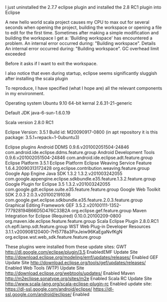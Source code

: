I just uninstalled the 2.7.7 eclipse plugin and installed the 2.8 RC1 plugin into Eclipse

A new hello world scala project causes my CPU to max out for several seconds when opening the project, building the workspace or opening a file to edit for the first time. Sometimes after making a simple modification and building the workspace I get a:
'Building workspace' has encountered a problem.
An internal error occurred during: "Building workspace".
Details
An internal error occurred during: "Building workspace".
GC overhead limit exceeded

Before it asks if I want to exit the workspace.

I also notice that even during startup, eclipse seems significantly sluggish after installing the scala plugin

To reproduce, I have specified (what I hope are) all the relevant components in my environment.

Operating system
Ubuntu 9.10 64-bit kernal 2.6.31-21-generic

Default JDK
java-6-sun-1.6.0.19

Scala version
2.8.0 RC1

Eclipse
Version: 3.5.1
Build id: M20090917-0800
(in apt repository it is this package: 3.5.1+repack~1-0ubuntu3)

Eclipse plugins
Android DDMS	0.9.6.v201002051504-24846	com.android.ide.eclipse.ddms.feature.group
Android Development Tools	0.9.6.v201002051504-24846	com.android.ide.eclipse.adt.feature.group
Eclipse Platform	3.5.1	Eclipse Platform
Eclipse Weaving Service Feature	1.6.4.20090313172428	org.eclipse.contribution.weaving.feature.group
Google App Engine Java SDK 1.3.2	1.3.2.v201003242055	com.google.appengine.eclipse.sdkbundle.e35.feature.1.3.2.feature.group
Google Plugin for Eclipse 3.5	1.3.2.v201003242055	com.google.gdt.eclipse.suite.e35.feature.feature.group
Google Web Toolkit SDK 2.0.3	2.0.3.v201002191036	com.google.gwt.eclipse.sdkbundle.e35.feature.2.0.3.feature.group
Graphical Editing Framework GEF	3.5.2.v20100111-1352-777928194B66D5D476C33B2A	org.eclipse.gef.feature.group
Maven Integration for Eclipse (Required)	0.10.0.20100209-0800	org.maven.ide.eclipse.feature.feature.group
Scala Eclipse Plugin	2.8.0.RC1	ch.epfl.lamp.sdt.feature.group
WST Web Plug-in Developer Resources	3.1.1.v200908120400-7H5778a3PixJeiw96KaEgaNvfKgN	org.eclipse.wst.web_sdk.feature.feature.group

These plugins were installed from these update sites:
GWT	http://dl.google.com/eclipse/plugin/3.5	EnabledEMF Update Site	http://download.eclipse.org/modeling/emf/updates/releases/	Enabled
GEF Update Site	http://download.eclipse.org/tools/gef/updates/releases/	Enabled
Web Tools (WTP) Update Site	http://download.eclipse.org/webtools/updates/	Enabled
Maven	http://m2eclipse.sonatype.org/sites/m2e	Enabled
Scala RC Update Site	http://www.scala-lang.org/scala-eclipse-plugin-rc	Enabled
update site: https://dl-ssl.google.com/android/eclipse/	https://dl-ssl.google.com/android/eclipse/	Enabled

